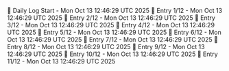 📅 Daily Log Start - Mon Oct 13 12:46:29 UTC 2025
📌 Entry 1/12 - Mon Oct 13 12:46:29 UTC 2025
📌 Entry 2/12 - Mon Oct 13 12:46:29 UTC 2025
📌 Entry 3/12 - Mon Oct 13 12:46:29 UTC 2025
📌 Entry 4/12 - Mon Oct 13 12:46:29 UTC 2025
📌 Entry 5/12 - Mon Oct 13 12:46:29 UTC 2025
📌 Entry 6/12 - Mon Oct 13 12:46:29 UTC 2025
📌 Entry 7/12 - Mon Oct 13 12:46:29 UTC 2025
📌 Entry 8/12 - Mon Oct 13 12:46:29 UTC 2025
📌 Entry 9/12 - Mon Oct 13 12:46:29 UTC 2025
📌 Entry 10/12 - Mon Oct 13 12:46:29 UTC 2025
📌 Entry 11/12 - Mon Oct 13 12:46:29 UTC 2025
